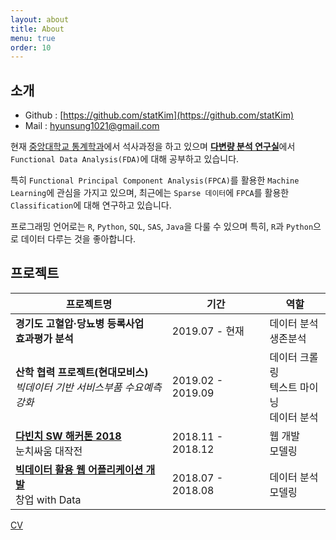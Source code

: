 ```yaml
---
layout: about
title: About
menu: true
order: 10
---
```


## 소개 
- Github : [https://github.com/statKim](https://github.com/statKim)
- Mail : hyunsung1021@gmail.com

현재 [중앙대학교 통계학과](http://stat.cau.ac.kr/)에서 석사과정을 하고 있으며 [**다변량 분석 연구실**](https://sites.google.com/site/yaejilim/)에서  `Functional Data Analysis(FDA)`에 대해 공부하고 있습니다.

특히 `Functional Principal Component Analysis(FPCA)`를 활용한 `Machine Learning`에 관심을 가지고 있으며, 최근에는 `Sparse 데이터`에 `FPCA`를 활용한 `Classification`에 대해 연구하고 있습니다.

프로그래밍 언어로는 `R`, `Python`, `SQL`, `SAS`, `Java`을 다룰 수 있으며 특히, `R`과 `Python`으로 데이터 다루는 것을 좋아합니다.



## 프로젝트

| 프로젝트명 | 기간 | 역할 |
| ----------------------------------------- | ------------- | ---------------------------- |
| **경기도 고혈압·당뇨병 등록사업<br>효과평가 분석** | 2019.07 - 현재 | 데이터 분석<br>생존분석 |
| **산학 협력 프로젝트(현대모비스)**<br>*빅데이터 기반 서비스부품 수요예측 강화* | 2019.02 - 2019.09 | 데이터 크롤링<br>텍스트 마이닝<br>데이터 분석 |
| [**다빈치 SW 해커톤 2018**](https://github.com/statKim/Da_Vinci_SW_Hackathon)<br>눈치싸움 대작전 | 2018.11 - 2018.12 | 웹 개발<br>모델링             |
| [**빅데이터 활용 웹 어플리케이션 개발**](https://github.com/statKim/2018_Multicampus_Project)<br>창업 with Data | 2018.07 - 2018.08 | 데이터 분석<br>모델링           |

[CV](../CV/index.html)